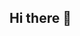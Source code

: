 ## Hi there 👋

<!--
**drex007/drex007** is a fullstack web2/web3 developer and have buolt project being used by 1million+ users.

My technologies includes python,javascript,django,django rest framework, fastapi, typescript, react js,solidity,node js, flutter.

Im also interested in building the next unicorn startup in africa, I mint prolly be the nexg Elon😂😂.

✨ _special_ ✨ repository because its `README.md` (this file) appears on your GitHub profile.

Here are some ideas to get you started:

- 🔭 I’m currently working on ...
- 🌱 I’m currently learning ...
- 👯 I’m looking to collaborate on ...
- 🤔 I’m looking for help with ...
- 💬 Ask me about ...
- 📫 How to reach me: ...
- 😄 Pronouns: ...
- ⚡ Fun fact: ...
-->

